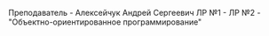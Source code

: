 Преподаватель - Алексейчук Андрей Сергеевич
ЛР №1 - 
ЛР №2 - "Объектно-ориентированное программирование"
